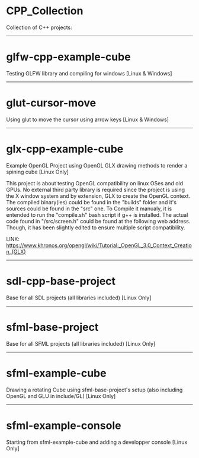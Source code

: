 # CPP_Collection

Collection of C++ projects:

-----------------------------------------------------------------------------------------------------

# glfw-cpp-example-cube

Testing GLFW library and compiling for windows  [Linux & Windows]

-----------------------------------------------------------------------------------------------------

# glut-cursor-move

Using glut to move the cursor using arrow keys  [Linux & Windows]

-----------------------------------------------------------------------------------------------------

# glx-cpp-example-cube

Example OpenGL Project using OpenGL GLX drawing methods to render a spining cube [Linux Only]

This project is about testing OpenGL compatibility on linux OSes and old GPUs. 
No external third party library is required since the project is using the X window system and by extension, GLX to create the OpenGL context.
The compiled binary(ies) could be found in the "builds" folder and it's sources could be found in the "src" one.
To Compile it manualy, it is entended to run the "compile.sh" bash script if g++ is installed.
The actual code found in "/src/screen.h" could be found at the following web address. Though, it has been slightly edited to ensure multiple script compatibility.

LINK: https://www.khronos.org/opengl/wiki/Tutorial:_OpenGL_3.0_Context_Creation_(GLX)

-----------------------------------------------------------------------------------------------------

# sdl-cpp-base-project

Base for all SDL projects (all libraries included) [Linux Only]

-----------------------------------------------------------------------------------------------------

# sfml-base-project

Base for all SFML projects (all libraries included) [Linux Only]

-----------------------------------------------------------------------------------------------------

# sfml-example-cube

Drawing a rotating Cube using sfml-base-project's setup (also including OpenGL and GLU in include/GL) [Linux Only]

-----------------------------------------------------------------------------------------------------

# sfml-example-console

Starting from sfml-example-cube and adding a developper console [Linux Only]
